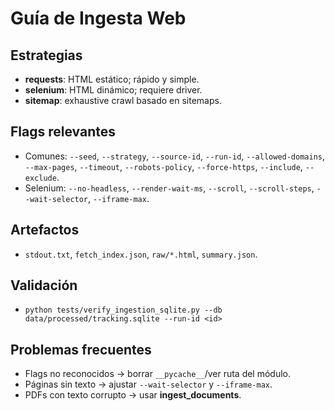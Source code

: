 # Guía de Ingesta Web

## Estrategias
- **requests**: HTML estático; rápido y simple.
- **selenium**: HTML dinámico; requiere driver.
- **sitemap**: exhaustive crawl basado en sitemaps.

## Flags relevantes
- Comunes: `--seed`, `--strategy`, `--source-id`, `--run-id`, `--allowed-domains`, `--max-pages`, `--timeout`, `--robots-policy`, `--force-https`, `--include`, `--exclude`.
- Selenium: `--no-headless`, `--render-wait-ms`, `--scroll`, `--scroll-steps`, `--wait-selector`, `--iframe-max`.

## Artefactos
- `stdout.txt`, `fetch_index.json`, `raw/*.html`, `summary.json`.

## Validación
- `python tests/verify_ingestion_sqlite.py --db data/processed/tracking.sqlite --run-id <id>`

## Problemas frecuentes
- Flags no reconocidos → borrar `__pycache__`/ver ruta del módulo.
- Páginas sin texto → ajustar `--wait-selector` y `--iframe-max`.
- PDFs con texto corrupto → usar **ingest_documents**.
